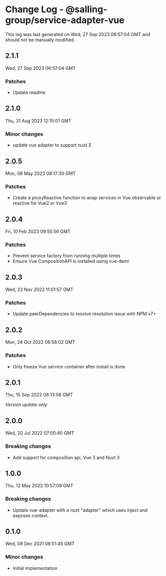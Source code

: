 # Change Log - @salling-group/service-adapter-vue

This log was last generated on Wed, 27 Sep 2023 06:57:04 GMT and should not be manually modified.

## 2.1.1
Wed, 27 Sep 2023 06:57:04 GMT

### Patches

- Update readme

## 2.1.0
Thu, 31 Aug 2023 12:15:01 GMT

### Minor changes

- update vue adapter to support nuxt 3

## 2.0.5
Mon, 08 May 2023 08:17:30 GMT

### Patches

- Create a proxyReactive function to wrap services in Vue.observable or reactive for Vue2 or Vue3

## 2.0.4
Fri, 10 Feb 2023 09:55:56 GMT

### Patches

- Prevent service factory from running multiple times
- Ensure Vue CompositionAPI is installed using vue-demi

## 2.0.3
Wed, 23 Nov 2022 11:01:57 GMT

### Patches

- Update peerDependencies to resolve resolution issue with NPM v7+

## 2.0.2
Mon, 24 Oct 2022 08:58:02 GMT

### Patches

- Only freeze Vue service container after install is done

## 2.0.1
Thu, 15 Sep 2022 08:13:58 GMT

_Version update only_

## 2.0.0
Wed, 20 Jul 2022 07:00:40 GMT

### Breaking changes

- Add support for composition api, Vue 3 and Nuxt 3

## 1.0.0
Thu, 12 May 2022 10:57:08 GMT

### Breaking changes

- Update vue-adapter with a nuxt "adapter" which uses inject and exposes context.

## 0.1.0
Wed, 08 Dec 2021 08:51:45 GMT

### Minor changes

- Initial implementation

